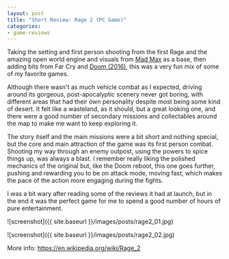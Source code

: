 ```yaml
---
layout: post
title: "Short Review: Rage 2 (PC Game)"
categories:
- game-reviews
---
```


<p>
Taking the setting and first person shooting from the first Rage and the amazing open world engine and visuals from <a href='https://blog.binarynonsense.com/2016/08/07/short-review-mad-max-pc/'>Mad Max</a> as a base, then adding bits from Far Cry and <a href='https://blog.binarynonsense.com/2017/08/12/short-review-doom-2016-pc/'>Doom (2016)</a>, this was a very fun mix of some of my favorite games. 
</p>
<p>
Although there wasn't as much vehicle combat as I expected, driving around its gorgeous, post-apocalyptic scenery never got boring, with different areas that had their own personality despite most being some kind of desert. It felt like a wasteland, as it should, but a great looking one, and there were a good number of secondary missions and collectables around the map to make me want to keep exploring it.
</p>
<p>
The story itself and the main missions were a bit short and nothing special, but the core and main attraction of the game was its first person combat. Shooting my way through an enemy outpost, using the powers to spice things up, was always a blast. I remember really liking the polished mechanics of the original but, like the Doom reboot, this one goes further, pushing and rewarding you to be on attack mode, moving fast, which makes the pace of the action more engaging during the fights. 
</p>
<p>
I was a bit wary after reading some of the reviews it had at launch, but in the end it was the perfect game for me to spend a good number of hours of pure entertainment.
</p>



![screenshot]({{ site.baseurl }}/images/posts/rage2_01.jpg)

![screenshot]({{ site.baseurl }}/images/posts/rage2_02.jpg)


<p>More info: <a href="https://en.wikipedia.org/wiki/Rage_2">https://en.wikipedia.org/wiki/Rage_2</a><p>
